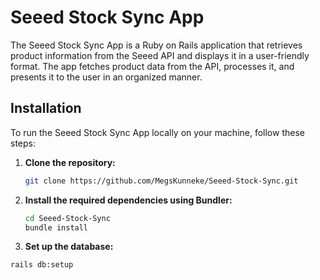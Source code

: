 # Seeed Stock Sync App

The Seeed Stock Sync App is a Ruby on Rails application that retrieves product information from the Seeed API and displays it in a user-friendly format. The app fetches product data from the API, processes it, and presents it to the user in an organized manner.

## Installation

To run the Seeed Stock Sync App locally on your machine, follow these steps:

1. **Clone the repository:**

   ```bash
   git clone https://github.com/MegsKunneke/Seeed-Stock-Sync.git

2. **Install the required dependencies using Bundler:**

   ```bash
   cd Seeed-Stock-Sync
   bundle install
   
 3. **Set up the database:**
 
   ```bash
   rails db:setup
